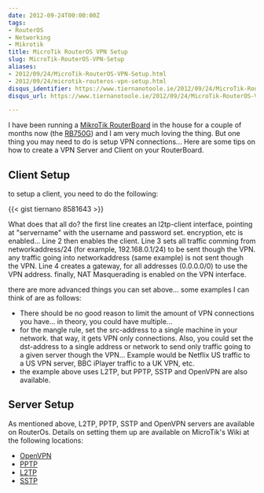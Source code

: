 ```yaml
---
date: 2012-09-24T00:00:00Z
tags:
- RouterOS
- Networking
- Mikrotik
title: MicroTik RouterOS VPN Setup
slug: MicroTik-RouterOS-VPN-Setup
aliases:
- 2012/09/24/MicroTik-RouterOS-VPN-Setup.html
- 2012/09/24/microtik-routeros-vpn-setup.html
disqus_identifier: https://www.tiernanotoole.ie/2012/09/24/MicroTik-RouterOS-VPN-Setup.html
disqus_url: https://www.tiernanotoole.ie/2012/09/24/MicroTik-RouterOS-VPN-Setup.html

---
```

 
 
 
 
 
 
 
 

I have been running a [MikroTik RouterBoard][1] in the house for a couple of months now (the [RB750G][2]) and I am very much loving the thing. But one thing you may need to do is setup VPN connections... Here are some tips on how to create a VPN Server and Client on your RouterBoard.

## Client Setup

to setup a client, you need to do the following:

{{< gist tiernano 8581643 >}}


What does that all do? the first line creates an l2tp-client interface, pointing at "servername" with the username and password set. encryption, etc is enabled... Line 2 then enables the client. Line 3 sets all traffic comming from networkaddress/24 (for example, 192.168.0.1/24) to be sent though the VPN. any traffic going into networkaddress (same example) is not sent though the VPN. Line 4 creates a gateway, for all addresses (0.0.0.0/0) to use the VPN address. finally, NAT Masquerading is enabled on the VPN interface.

there are more advanced things you can set above... some examples I can think of are as follows:


* There should be no good reason to limit the amount of VPN connections you have... in theory, you could have multiple...
* for the mangle rule, set the src-address to a single machine in your network. that way, it gets VPN only connections. Also, you could set the dst-address to a single address or network to send only traffic going to a given server though the VPN... Example would be Netflix US traffic to a US VPN server, BBC iPlayer traffic to a UK VPN, etc.
* the example above uses L2TP, but PPTP, SSTP and OpenVPN are also available.

## Server Setup

As mentioned above, L2TP, PPTP, SSTP and OpenVPN servers are available on RouterOs. Details on setting them up are available on MicroTik's Wiki at the following locations:

* [OpenVPN][3]
* [PPTP][4]
* [L2TP][5]
* [SSTP][6]

[1]:http://www.routerboard.com
[2]:http://www.routerboard.com/RB750G
[3]:http://wiki.mikrotik.com/wiki/Manual:Interface/OVPN
[4]:http://wiki.mikrotik.com/wiki/Manual:Interface/PPTP
[5]:http://wiki.mikrotik.com/wiki/Manual:Interface/L2TP
[6]:http://wiki.mikrotik.com/wiki/Manual:Interface/SSTP
